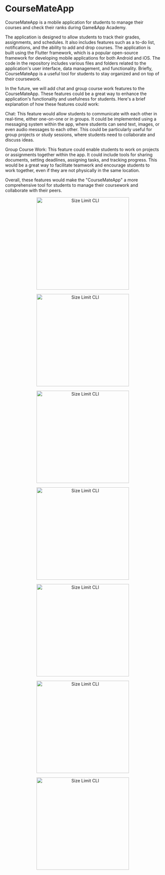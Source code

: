# CourseMateApp

CourseMateApp is a mobile application for students to manage their courses and check their ranks during Game&App Academy.

The application is designed to allow students to track their grades, assignments, and schedules. It also includes features such as a to-do list, notifications, and the ability to add and drop courses.
The application is built using the Flutter framework, which is a popular open-source framework for developing mobile applications for both Android and iOS. The code in the repository includes various files and folders related to the application's user interface, data management, and functionality.
Briefly, CourseMateApp is a useful tool for students to stay organized and on top of their coursework.

In the future, we will add chat and group course work features to the CourseMateApp. These features could be a great way to enhance the application's functionality and usefulness for students. Here's a brief explanation of how these features could work:

Chat: This feature would allow students to communicate with each other in real-time, either one-on-one or in groups. It could be implemented using a messaging system within the app, where students can send text, images, or even audio messages to each other. This could be particularly useful for group projects or study sessions, where students need to collaborate and discuss ideas.

Group Course Work: This feature could enable students to work on projects or assignments together within the app. It could include tools for sharing documents, setting deadlines, assigning tasks, and tracking progress. This would be a great way to facilitate teamwork and encourage students to work together, even if they are not physically in the same location.

Overall, these features would make the "CourseMateApp" a more comprehensive tool for students to manage their coursework and collaborate with their peers.

<p align="center">
  <img src="https://media.discordapp.net/attachments/766922346929192990/1094861679940075643/img1.png?width=373&height=670" alt="Size Limit CLI" width="300">
</p>

<p align="center">
  <img src="https://media.discordapp.net/attachments/766922346929192990/1094861679738753125/img2.png?width=371&height=670" alt="Size Limit CLI" width="300">
</p>

<p align="center">
  <img src="https://media.discordapp.net/attachments/766922346929192990/1094861679512268891/img3.png?width=372&height=671" alt="Size Limit CLI" width="300">
</p>

<p align="center">
  <img src="https://media.discordapp.net/attachments/766922346929192990/1094861679298351125/img4.png?width=372&height=671" alt="Size Limit CLI" width="300">
</p>

<p align="center">
  <img src="https://media.discordapp.net/attachments/766922346929192990/1094861679055089755/img5.png?width=371&height=671" alt="Size Limit CLI" width="300">
</p>

<p align="center">
  <img src="https://media.discordapp.net/attachments/766922346929192990/1094861678795034676/img6.png?width=373&height=671" alt="Size Limit CLI" width="300">
</p>

<p align="center">
  <img src="https://media.discordapp.net/attachments/766922346929192990/1094861678551773275/img7.png?width=435&height=671" alt="Size Limit CLI" width="300">
</p>

